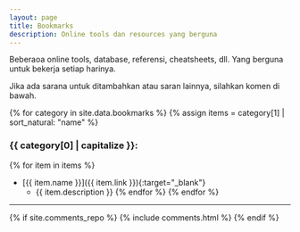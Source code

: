 ```yaml
---
layout: page
title: Bookmarks
description: Online tools dan resources yang berguna
---
```


Beberaoa online tools, database, referensi, cheatsheets, dll. Yang berguna untuk bekerja setiap harinya.

Jika ada sarana untuk ditambahkan atau saran lainnya, silahkan komen di bawah.

{% for category in site.data.bookmarks %}
{% assign items = category[1] | sort_natural: "name" %}

### {{ category[0] | capitalize }}:

{% for item in items %}

- [{{ item.name }}]({{ item.link }}){:target="\_blank"}
  - {{ item.description }}
    {% endfor %}
    {% endfor %}

---

{% if site.comments_repo %}
{% include comments.html %}
{% endif %}
